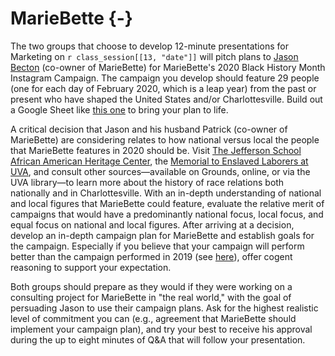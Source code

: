 # MarieBette {-}

The two groups that choose to develop 12-minute presentations for Marketing on
`r class_session[[13, "date"]]` will pitch plans to [Jason Becton][about]
(co-owner of MarieBette) for MarieBette's 2020 Black History Month Instagram
Campaign. The campaign you develop should feature 29 people (one for each day of
February 2020, which is a leap year) from the past or present who have shaped
the United States and/or Charlottesville. Build out a Google Sheet like [this
one][] to bring your plan to life.

A critical decision that Jason and his husband Patrick (co-owner of MarieBette)
are considering relates to how national versus local the people that MarieBette
features in 2020 should be. Visit [The Jefferson School African American
Heritage Center][], the [Memorial to Enslaved Laborers at UVA][], and consult
other sources&mdash;available on Grounds, online, or via the UVA
library&mdash;to learn more about the history of race relations both nationally
and in Charlottesville. With an in-depth understanding of national and local
figures that MarieBette could feature, evaluate the relative merit of campaigns
that would have a predominantly national focus, local focus, and equal focus on
national and local figures. After arriving at a decision, develop an in-depth
campaign plan for MarieBette and establish goals for the campaign. Especially if
you believe that your campaign will perform better than the campaign performed
in 2019 (see [here][2019-mariebette-black-history-month-instagram-campaign]),
offer cogent reasoning to support your expectation.

Both groups should prepare as they would if they were working on a consulting
project for MarieBette in "the real world," with the goal of persuading Jason to
use their campaign plans. Ask for the highest realistic level of commitment you
can (e.g., agreement that MarieBette should implement your campaign plan), and
try your best to receive his approval during the up to eight minutes of Q&A that
will follow your presentation.

[2019-mariebette-black-history-month-instagram-campaign]: https://docs.google.com/spreadsheets/d/1jsbTcfcRbFPp29R24I6liGOpyjh3HIaL1ThnPV7bvyw/edit?usp=sharing 
[about]: http://www.mariebette.com/about
[instagram]: https://www.instagram.com/mariebettecafe/
[Memorial to Enslaved Laborers at UVA]: https://www2.virginia.edu/slaverymemorial
[The Jefferson School African American Heritage Center]: https://jeffschoolheritagecenter.org/ 
[this one]: https://docs.google.com/spreadsheets/d/1OjadmnE9klqN6B-VM-EheBQvXHY-hTyshiXURvgGjbg/edit?usp=sharing
